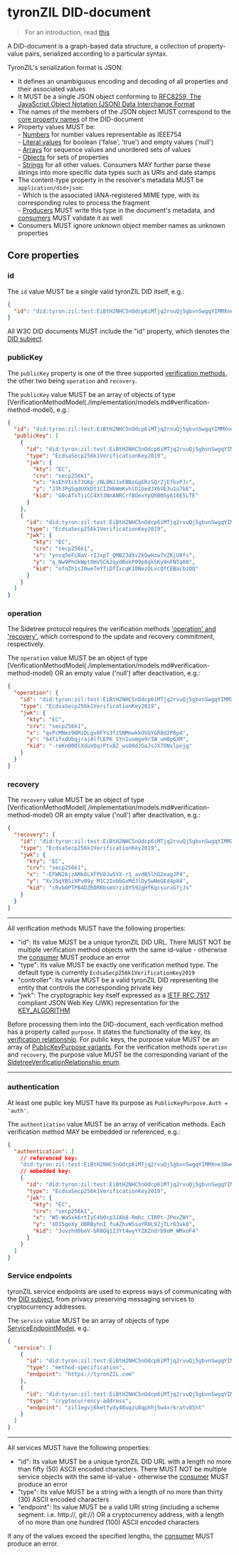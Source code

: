 # tyronZIL DID-document

> For an introduction, read [this](./W3C-dids.md#did-document)

A DID-document is a graph-based data structure, a collection of property-value pairs, serialized according to a particular syntax.

TyronZIL's serialization format is JSON:  

- It defines an unambiguous encoding and decoding of all properties and their associated values
- It MUST be a single JSON object conforming to [RFC8259, The JavaScript Object Notation (JSON) Data Interchange Format](https://tools.ietf.org/html/rfc8259)  
- The names of the members of the JSON object MUST correspond to the [core property names](#core-properties) of the DID-document  
- Property values MUST be:  
        - [Numbers](https://tools.ietf.org/html/rfc8259#section-6) for number values representable as IEEE754  
        - [Literal values](https://tools.ietf.org/html/rfc8259#section-3) for boolean ('false', 'true') and empty values ('null')  
        - [Arrays](https://tools.ietf.org/html/rfc8259#section-5) for sequence values and unordered sets of values  
                - [Objects](https://tools.ietf.org/html/rfc8259#section-4) for sets of properties  
                - [Strings](https://tools.ietf.org/html/rfc8259#section-7) for all other values. Consumers MAY further parse these strings into more specific data types such as URIs and date stamps  
- The content-type property in the resolver's metadata MUST be ```application/did+json```:  
        - Which is the associated IANA-registered MIME type, with its corresponding rules to process the fragment  
        - [Producers](./W3C-dids.md#producer) MUST write this type in the document's metadata, and [consumers](./W3C-dids.md#consumer) MUST validate it as well
- Consumers MUST ignore unknown object member names as unknown properties

## Core properties

### id

The ```id``` value MUST be a single valid tyronZIL DID itself, e.g.:

```json
{
  "id": "did:tyron:zil:test:EiBtH2NHC5nOdcp6iMTjq2rvuQj5gbvnSwgqYIMMXne38w"
}
```

All W3C DID documents MUST include the "id" property, which denotes the [DID subject](./W3C-dids.md#did-subject).

### publicKey

The ```publicKey``` property is one of the three supported [verification methods](./W3C-dids.md#verification-method), the other two being ```operation``` and ```recovery```.

The ```publicKey``` value MUST be an array of objects of type [VerificationMethodModel(./implementation/models.md#verification-method-model), e.g.:

```json
{
  "id": "did:tyron:zil:test:EiBtH2NHC5nOdcp6iMTjq2rvuQj5gbvnSwgqYIMMXne38w",
  "publicKey": [
    {
      "id": "did:tyron:zil:test:EiBtH2NHC5nOdcp6iMTjq2rvuQj5gbvnSwgqYIMMXne38w#primarySigningKey",
      "type": "EcdsaSecp256k1VerificationKey2019",
      "jwk": {
        "kty": "EC",
        "crv": "secp256k1",
        "x": "ksEhVIcb7JGKp_zNL0NJJxFBNzGgERzSQrZjEfkvPJc",
        "y": "J3h3PgSqdUXkDt1CIZHbWmKvhlD1bedJX6VE3u1o7bE",
        "kid": "G0cATxTiiCC4Xt3NnANRCrfBOexYpQhB0Sy616E5LTE"
      }
    },
    {
      "id": "did:tyron:zil:test:EiBtH2NHC5nOdcp6iMTjq2rvuQj5gbvnSwgqYIMMXne38w#anotherSigningKey",
      "type": "EcdsaSecp256k1VerificationKey2019",
      "jwk": {
        "kty": "EC",
        "crv": "secp256k1",
        "x": "ynsq5eFLNaV-rIJxpT_QMBZ3dXv2kQwHzw7VZKjU8fs",
        "y": "q_Nw9PhUkWpt0mV5C62qydBokP09p8gkSKy9nFNTq60",
        "kid": "ofnZh1sI0we7eYfiDfIxcqK10NezOLvcQfCEBacbzOQ"
      }
    }
  ]
}
```

### operation

The Sidetree protocol requires the verification methods ['operation' and 'recovery'](./implementation/models.md#sidetree-verification-methods), which correspond to the update and recovery commitment, respectively.

The ```operation``` value MUST be an object of type [VerificationMethodModel(./implementation/models.md#verification-method-model) OR an empty value ('null') after deactivation, e.g.:

```json
{
  "operation": {
    "id": "did:tyron:zil:test:EiBtH2NHC5nOdcp6iMTjq2rvuQj5gbvnSwgqYIMMXne38w#-reKn00OlXduVOqrPtxB2_wsO0dJGaJsJX7ONxlpojg",
    "type": "EcdsaSecp256k1VerificationKey2019",
    "jwk": {
      "kty": "EC",
      "crv": "secp256k1",
      "x": "qvPcMNez90MzDLgv0FYs3fzSNMowkkOVGYGR8d2P8p4",
      "y": "64TifxdUbqjrajAlfLEP6_SYn1uomge9rIW_uH8p6XM",
      "kid": "-reKn00OlXduVOqrPtxB2_wsO0dJGaJsJX7ONxlpojg"
    }
  }
}
```

### recovery

The ```recovery``` value MUST be an object of type [VerificationMethodModel(./implementation/models.md#verification-method-model) OR an empty value ('null') after deactivation, e.g.:

```json
{
  "recovery": {
    "id": "did:tyron:zil:test:EiBtH2NHC5nOdcp6iMTjq2rvuQj5gbvnSwgqYIMMXne38w#cRvb0PTPB4DZR0RRbsmVrzi0Y592gHfKqcsurxGfjJs",
    "type": "EcdsaSecp256k1VerificationKey2019",
    "jwk": {
      "kty": "EC",
      "crv": "secp256k1",
      "x": "-EFWN26jzAMk8LXFPU8Jw5YX-r1_avdB5lhD2eagJP4",
      "y": "XvJ5qYBSiXPv09y_M1C2IobbGxMdJlDySwNeGEd4p84",
      "kid": "cRvb0PTPB4DZR0RRbsmVrzi0Y592gHfKqcsurxGfjJs"
    }
  }
}
```

---

All verification methods MUST have the following properties:

- "id": Its value MUST be a unique tyronZIL DID URL. There MUST NOT be multiple verification method objects with the same id-value - otherwise the [consumer](./W3C-dids.md#consumer) MUST produce an error
- "type": Its value MUST be exactly one verification method type. The default type is currently ```EcdsaSecp256k1VerificationKey2019```
- "controller": Its value MUST be a valid tyronZIL DID representing the entity that controls the corresponding private key
- "jwk": The cryptographic key itself expressed as a [IETF RFC 7517](https://tools.ietf.org/html/rfc7517) compliant JSON Web Key (JWK) representation for the [KEY_ALGORITHM](./sidetree.md#key-algorithm)

Before processing them into the DID-document, each verification method has a property called ```purpose```. It states the functionality of the key, its [verification relationship](./W3C-dids.md#verification-relationship). For public keys, the purpose value MUST be an array of [PublicKeyPurpose variants](./implementation/models.md#public-key-purpose). For the verification methods ```operation``` and ```recovery```, the purpose value MUST be the corresponding variant of the [SidetreeVerificationRelationship enum](./sidetree.md#sidetree-verification-relationships).

---

### authentication

At least one public key MUST have its purpose as ```PublicKeyPurpose.Auth = 'auth'```.

The ```authentication``` value MUST be an array of verification methods. Each verification method MAY be embedded or referenced, e.g.:

```json
{
  "authentication": [
    // referenced key:
    "did:tyron:zil:test:EiBtH2NHC5nOdcp6iMTjq2rvuQj5gbvnSwgqYIMMXne38w#primarySigningKey",
    // embedded key:
    {
      "id": "did:tyron:zil:test:EiBtH2NHC5nOdcp6iMTjq2rvuQj5gbvnSwgqYIMMXne38w#authentication-key",
      "type": "EcdsaSecp256k1VerificationKey2019",
      "jwk": {
        "kty": "EC",
        "crv": "secp256k1",
        "x": "W5-Wa5xk6rtIyC4b0cp3JAb8-Rmhc_CIRPt-JPexZWY",
        "y": "XD15geXy_UBRByhnI_fuAZhvWSsaYR0L92jTLr63xk8",
        "kid": "Juvzhd0beV-bR8Oq12JYt4wyYYZ8Zndrb9oM_WMxoF4"
      }
    }
  ]
}
```

### Service endpoints

tyronZIL service endpoints are used to express ways of communicating with the [DID subject](./W3C-dids.md#did-subject), from privacy preserving messaging services to cryptocurrency addresses.

The ```service``` value MUST be an array of objects of type [ServiceEndpointModel](./implementation/models.md#service-endpoint-model), e.g.:

```json
{
  "service": [
    {
      "id": "did:tyron:zil:test:EiBtH2NHC5nOdcp6iMTjq2rvuQj5gbvnSwgqYIMMXne38w#tyronZIL-website",
      "type": "method-specification",
      "endpoint": "https://tyronZIL.com"
    },
    {
      "id": "did:tyron:zil:test:EiBtH2NHC5nOdcp6iMTjq2rvuQj5gbvnSwgqYIMMXne38w#ZIL-address",
      "type": "cryptocurrency-address",
      "endpoint": "zil1egvj6ketfydy48uqzu8qphhj5w4xrkratv85ht"
    }
  ]
}
```

---

All services MUST have the following properties:

- "id": Its value MUST be a unique tyronZIL DID URL with a length no more than fifty (50) ASCII encoded characters. There MUST NOT be multiple service objects with the same id-value - otherwise the [consumer](./W3C-dids.md#consumer) MUST produce an error
- "type": Its value MUST be a string with a length of no more than thirty (30) ASCII encoded characters
- "endpoint": Its value MUST be a valid URI string (including a scheme segment: i.e. http://, git://) OR a cryptocurrency address, with a length of no more than one hundred (100) ASCII encoded characters

If any of the values exceed the specified lengths, the [consumer](./W3C-dids.md#consumer) MUST produce an error.
